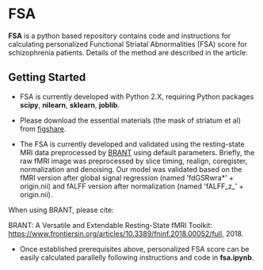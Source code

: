 # FSA

**FSA** is a python based repository contains code and instructions for calculating personalized Functional Striatal Abnormalities (FSA) score for schizophrenia patients. Details of the method are described in the article:

## Getting Started

- FSA is currently developed with Python 2.X, requiring Python packages **scipy**, **nilearn**, **sklearn**, **joblib**. 

- Please download the essential materials (the mask of striatum et al) from [figshare](https://figshare.com/articles/FSA_score/7150628).

- The FSA is currently developed and validated using the resting-state MRI data preprocessed by [BRANT](http://brant.brainnetome.org/en/latest/index.html) using default parameters. Briefly, the raw fMRI image was preprocessed by slice timing, realign, coregister, normalization and denoising. Our model was validated based on the fMRI version after global signal regression (named 'fdGSRwra*' + origin.nii) and fALFF version after normalization (named 'fALFF_z_' + origin.nii). 

When using BRANT, please cite: 

BRANT: A Versatile and Extendable Resting-State fMRI Toolkit: https://www.frontiersin.org/articles/10.3389/fninf.2018.00052/full, 2018.

- Once established prerequisites above, personalized FSA score can be easily calculated parallelly following instructions and code in **fsa.ipynb**. 

